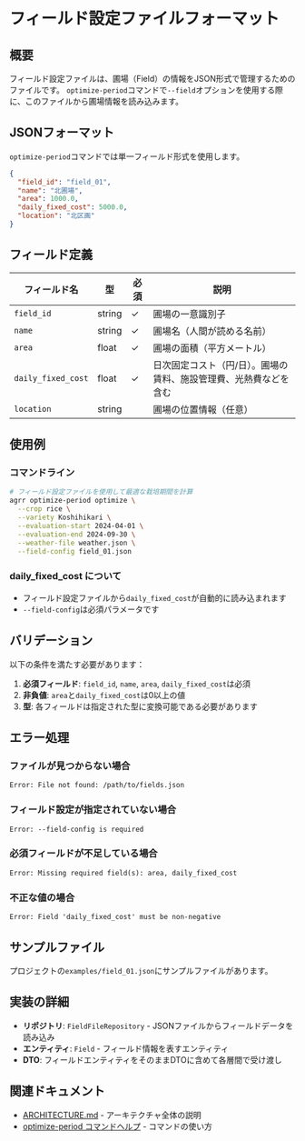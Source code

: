 # フィールド設定ファイルフォーマット

## 概要

フィールド設定ファイルは、圃場（Field）の情報をJSON形式で管理するためのファイルです。
`optimize-period`コマンドで`--field`オプションを使用する際に、このファイルから圃場情報を読み込みます。

## JSONフォーマット

`optimize-period`コマンドでは単一フィールド形式を使用します。

```json
{
  "field_id": "field_01",
  "name": "北圃場",
  "area": 1000.0,
  "daily_fixed_cost": 5000.0,
  "location": "北区画"
}
```

## フィールド定義

| フィールド名 | 型 | 必須 | 説明 |
|------------|-----|------|------|
| `field_id` | string | ✓ | 圃場の一意識別子 |
| `name` | string | ✓ | 圃場名（人間が読める名前） |
| `area` | float | ✓ | 圃場の面積（平方メートル） |
| `daily_fixed_cost` | float | ✓ | 日次固定コスト（円/日）。圃場の賃料、施設管理費、光熱費などを含む |
| `location` | string | | 圃場の位置情報（任意） |

## 使用例

### コマンドライン

```bash
# フィールド設定ファイルを使用して最適な栽培期間を計算
agrr optimize-period optimize \
  --crop rice \
  --variety Koshihikari \
  --evaluation-start 2024-04-01 \
  --evaluation-end 2024-09-30 \
  --weather-file weather.json \
  --field-config field_01.json
```

### daily_fixed_cost について

- フィールド設定ファイルから`daily_fixed_cost`が自動的に読み込まれます
- `--field-config`は必須パラメータです

## バリデーション

以下の条件を満たす必要があります：

1. **必須フィールド**: `field_id`, `name`, `area`, `daily_fixed_cost`は必須
2. **非負値**: `area`と`daily_fixed_cost`は0以上の値
3. **型**: 各フィールドは指定された型に変換可能である必要があります

## エラー処理

### ファイルが見つからない場合

```
Error: File not found: /path/to/fields.json
```

### フィールド設定が指定されていない場合

```
Error: --field-config is required
```

### 必須フィールドが不足している場合

```
Error: Missing required field(s): area, daily_fixed_cost
```

### 不正な値の場合

```
Error: Field 'daily_fixed_cost' must be non-negative
```

## サンプルファイル

プロジェクトの`examples/field_01.json`にサンプルファイルがあります。

## 実装の詳細

- **リポジトリ**: `FieldFileRepository` - JSONファイルからフィールドデータを読み込み
- **エンティティ**: `Field` - フィールド情報を表すエンティティ
- **DTO**: フィールドエンティティをそのままDTOに含めて各層間で受け渡し

## 関連ドキュメント

- [ARCHITECTURE.md](ARCHITECTURE.md) - アーキテクチャ全体の説明
- [optimize-period コマンドヘルプ](../README.md#optimize-period) - コマンドの使い方

